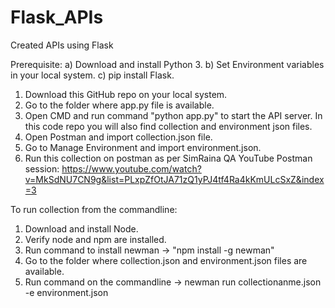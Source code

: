 # Flask_APIs
Created APIs using Flask

Prerequisite: a) Download and install Python 3. 
              b) Set Environment variables in your local system.
              c) pip install Flask.
1. Download this GitHub repo on your local system.
2. Go to the folder where app.py file is available. 
3. Open CMD and run command "python app.py" to start the API server.
In this code repo you will also find collection and environment json files.
4. Open Postman and import collection.json file. 
5. Go to Manage Environment and import environment.json.
5. Run this collection on postman as per SimRaina QA YouTube Postman session: 
https://www.youtube.com/watch?v=MkSdNU7CN9g&list=PLxpZfOtJA71zQ1yPJ4tf4Ra4kKmULcSxZ&index=3


To run collection from the commandline:
1. Download and install Node. 
2. Verify node and npm are installed.
3. Run command to install newman -> "npm install -g newman"
4. Go to the folder where collection.json and environment.json files are available.
5. Run command on the commandline -> newman run collectionanme.json -e environment.json
